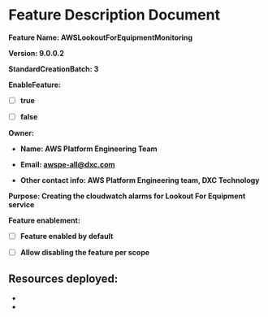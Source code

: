 # Feature Description Document

**Feature Name: AWSLookoutForEquipmentMonitoring**

**Version: 9.0.0.2**

**StandardCreationBatch: 3**

**EnableFeature:**

- [ ] **true**

- [ ] **false**

**Owner:**

- **Name: AWS Platform Engineering Team**

- **Email: awspe-all@dxc.com**

- **Other contact info: AWS Platform Engineering team, DXC Technology** 

**Purpose: Creating the cloudwatch alarms for Lookout For Equipment service**


**Feature enablement:**

- [ ] **Feature enabled by default**

- [ ] **Allow disabling the feature per scope**

**Resources deployed:**
-
-
- 